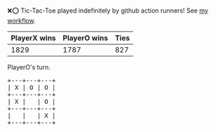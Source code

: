 :x::o: Tic-Tac-Toe played indefinitely by github action runners! See [my workflow](.github/workflows/play.yaml).

|PlayerX wins|PlayerO wins|Ties|
|-|-|-|
|1829|1787|827|

PlayerO's turn.

<pre>
+---+---+---+
| X | O | O |
+---+---+---+
| X |   | O |
+---+---+---+
|   |   | X |
+---+---+---+
</pre>